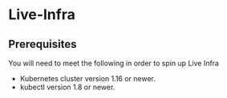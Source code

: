 # Live-Infra

## Prerequisites

You will need to meet the following in order to spin up Live Infra

- Kubernetes cluster version 1.16 or newer.
- kubectl version 1.8 or newer.


